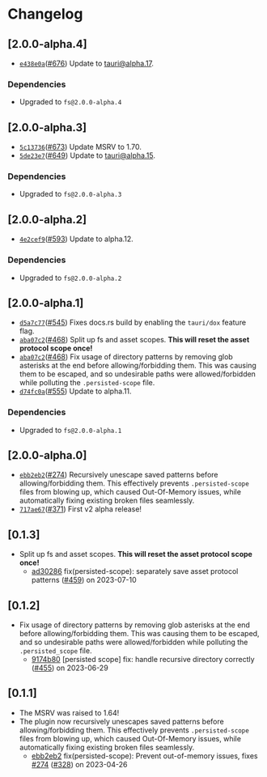 # Changelog

## \[2.0.0-alpha.4]

- [`e438e0a`](https://github.com/tauri-apps/plugins-workspace/commit/e438e0a62d4b430a5159f05f13ecd397dd891a0d)([#676](https://github.com/tauri-apps/plugins-workspace/pull/676)) Update to tauri@alpha.17.

### Dependencies

- Upgraded to `fs@2.0.0-alpha.4`

## \[2.0.0-alpha.3]

- [`5c13736`](https://github.com/tauri-apps/plugins-workspace/commit/5c137365c60790e8d4037d449e8237aa3fffdab0)([#673](https://github.com/tauri-apps/plugins-workspace/pull/673)) Update MSRV to 1.70.
- [`5de23e7`](https://github.com/tauri-apps/plugins-workspace/commit/5de23e79f9880921b62e4b7a8819bc0dbc833216)([#649](https://github.com/tauri-apps/plugins-workspace/pull/649)) Update to tauri@alpha.15.

### Dependencies

- Upgraded to `fs@2.0.0-alpha.3`

## \[2.0.0-alpha.2]

- [`4e2cef9`](https://github.com/tauri-apps/plugins-workspace/commit/4e2cef9b702bbbb9cf4ee17de50791cb21f1b2a4)([#593](https://github.com/tauri-apps/plugins-workspace/pull/593)) Update to alpha.12.

### Dependencies

- Upgraded to `fs@2.0.0-alpha.2`

## \[2.0.0-alpha.1]

- [`d5a7c77`](https://github.com/tauri-apps/plugins-workspace/commit/d5a7c77a8d0e7912a6b07b22ed329004edd6e80b)([#545](https://github.com/tauri-apps/plugins-workspace/pull/545)) Fixes docs.rs build by enabling the `tauri/dox` feature flag.
- [`aba07c2`](https://github.com/tauri-apps/plugins-workspace/commit/aba07c27b887c1cc54026024227cb3f74c91e21a)([#468](https://github.com/tauri-apps/plugins-workspace/pull/468)) Split up fs and asset scopes. **This will reset the asset protocol scope once!**
- [`aba07c2`](https://github.com/tauri-apps/plugins-workspace/commit/aba07c27b887c1cc54026024227cb3f74c91e21a)([#468](https://github.com/tauri-apps/plugins-workspace/pull/468)) Fix usage of directory patterns by removing glob asterisks at the end before allowing/forbidding them. This was causing them to be escaped, and so undesirable paths were allowed/forbidden while polluting the `.persisted-scope` file.
- [`d74fc0a`](https://github.com/tauri-apps/plugins-workspace/commit/d74fc0a097996e90a37be8f57d50b7d1f6ca616f)([#555](https://github.com/tauri-apps/plugins-workspace/pull/555)) Update to alpha.11.

### Dependencies

- Upgraded to `fs@2.0.0-alpha.1`

## \[2.0.0-alpha.0]

- [`ebb2eb2`](https://github.com/tauri-apps/plugins-workspace/commit/ebb2eb2fe2ebfbb70530d16a983d396aa5829aa1)([#274](https://github.com/tauri-apps/plugins-workspace/pull/274)) Recursively unescape saved patterns before allowing/forbidding them. This effectively prevents `.persisted-scope` files from blowing up, which caused Out-Of-Memory issues, while automatically fixing existing broken files seamlessly.
- [`717ae67`](https://github.com/tauri-apps/plugins-workspace/commit/717ae670978feb4492fac1f295998b93f2b9347f)([#371](https://github.com/tauri-apps/plugins-workspace/pull/371)) First v2 alpha release!

## \[0.1.3]

- Split up fs and asset scopes. **This will reset the asset protocol scope once!**
  - [ad30286](https://github.com/tauri-apps/plugins-workspace/commit/ad3028646c96ed213a2f483823ffdc3c17b5fc1e) fix(persisted-scope): separately save asset protocol patterns ([#459](https://github.com/tauri-apps/plugins-workspace/pull/459)) on 2023-07-10

## \[0.1.2]

- Fix usage of directory patterns by removing glob asterisks at the end before allowing/forbidding them. This was causing them to be escaped, and so undesirable paths were allowed/forbidden while polluting the `.persisted_scope` file.
  - [9174b80](https://github.com/tauri-apps/plugins-workspace/commit/9174b808dc37154999c119fcc3f31258a9c5a3fb) \[persisted scope] fix: handle recursive directory correctly ([#455](https://github.com/tauri-apps/plugins-workspace/pull/455)) on 2023-06-29

## \[0.1.1]

- The MSRV was raised to 1.64!
- The plugin now recursively unescapes saved patterns before allowing/forbidding them. This effectively prevents `.persisted-scope` files from blowing up, which caused Out-Of-Memory issues, while automatically fixing existing broken files seamlessly.
  - [ebb2eb2](https://github.com/tauri-apps/plugins-workspace/commit/ebb2eb2fe2ebfbb70530d16a983d396aa5829aa1) fix(persisted-scope): Prevent out-of-memory issues, fixes [#274](https://github.com/tauri-apps/plugins-workspace/pull/274) ([#328](https://github.com/tauri-apps/plugins-workspace/pull/328)) on 2023-04-26
